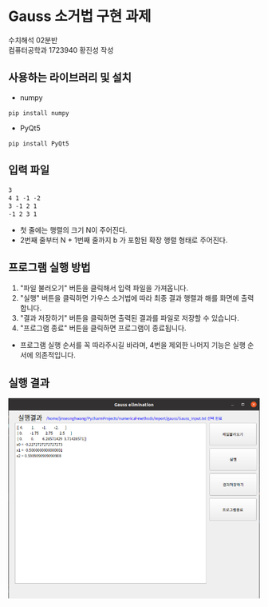 # Gauss 소거법 구현 과제

수치해석 02분반<br>
컴퓨터공학과 1723940 황진성 작성<br>

## 사용하는 라이브러리 및 설치

- numpy
```text
pip install numpy
```

- PyQt5
```text
pip install PyQt5
```

## 입력 파일

```text
3
4 1 -1 -2
3 -1 2 1
-1 2 3 1
```
- 첫 줄에는 행렬의 크기 N이 주어진다.
- 2번째 줄부터 N + 1번째 줄까지 b 가 포함된 확장 행렬 형태로 주어진다.

## 프로그램 실행 방법

1. "파일 불러오기" 버튼을 클릭해서 입력 파일을 가져옵니다.
2. "실행" 버튼을 클릭하면 가우스 소거법에 따라 최종 결과 행렬과 해를 화면에 출력합니다.
3. "결과 저장하기" 버튼을 클릭하면 출력된 결과를 파일로 저장할 수 있습니다.
4. "프로그램 종료" 버튼을 클릭하면 프로그램이 종료됩니다.

- 프로그램 실행 순서를 꼭 따라주시길 바라며, 4번을 제외한 나머지 기능은 실행 순서에 의존적입니다.

## 실행 결과

![gauss실행결과](./gauss-실행결과.png)